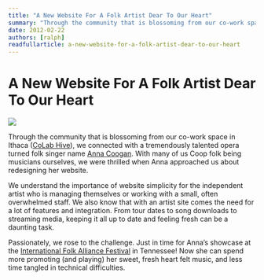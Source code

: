 ```yaml
---
title: "A New Website For A Folk Artist Dear To Our Heart"
summary: "Through the community that is blossoming from our co-work space in Ithaca (CoLab Hive), we connected with a tremendously talented opera turned folk singer name Anna Coogan."
date: 2012-02-22
authors: [ralph]
readfullarticle: a-new-website-for-a-folk-artist-dear-to-our-heart
---
```


# A New Website For A Folk Artist Dear To Our Heart

<a href="http://www.annacoogan.com/"><img src="/assets/img/blog/2012-02-22.jpg" class="center-element"></a>

Through the community that is blossoming from our co-work space in Ithaca ([CoLab Hive](http://www.colabhive.com/)), we connected with a tremendously talented opera turned folk singer name [Anna Coogan](http://www.annacoogan.com/). With many of us Coop folk being musicians ourselves, we were thrilled when Anna approached us about redesigning her website.

We understand the importance of website simplicity for the independent artist who is managing themselves or working with a small, often overwhelmed staff. We also know that with an artist site comes the need for a lot of features and integration. From tour dates to song downloads to streaming media, keeping it all up to date and feeling fresh can be a daunting task.

Passionately, we rose to the challenge. Just in time for Anna’s showcase at the [International Folk Alliance Festival](http://www.folkalliance.org/conference/) in Tennessee!  Now she can spend more promoting (and playing) her sweet, fresh heart felt music, and less time tangled in technical difficulties.
